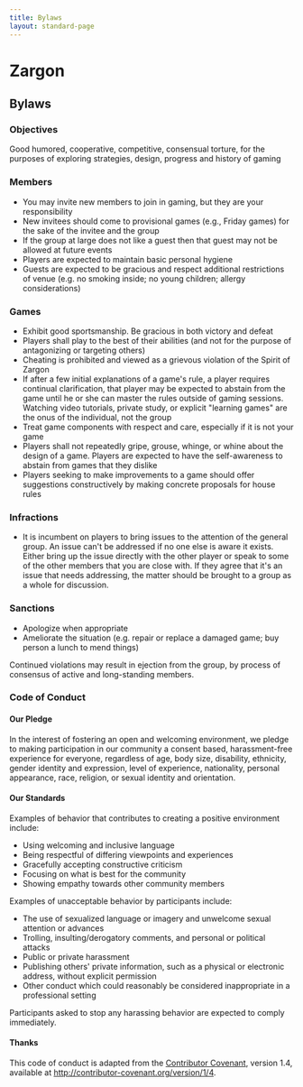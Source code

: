 ```yaml
---
title: Bylaws
layout: standard-page
---
```

# Zargon

## Bylaws

### Objectives
Good humored, cooperative, competitive, consensual torture, for the purposes of
exploring strategies, design, progress and history of gaming

### Members
* You may invite new members to join in gaming, but they are your responsibility
* New invitees should come to provisional games (e.g., Friday games) for the
  sake of the invitee and the group
* If the group at large does not like a guest then that guest may not be allowed
  at future events
* Players are expected to maintain basic personal hygiene
* Guests are expected to be gracious and respect additional restrictions of
  venue (e.g. no smoking inside; no young children; allergy considerations)

### Games
* Exhibit good sportsmanship. Be gracious in both victory and defeat
* Players shall play to the best of their abilities (and not for the purpose of
  antagonizing or targeting others)
* Cheating is prohibited and viewed as a grievous violation of the Spirit of
  Zargon
* If after a few initial explanations of a game's rule, a player requires
  continual clarification, that player may be expected to abstain from the game
  until he or she can master the rules outside of gaming sessions.  Watching
  video tutorials, private study, or explicit "learning games" are the onus of
  the individual, not the group
* Treat game components with respect and care, especially if it is not your game
* Players shall not repeatedly gripe, grouse, whinge, or whine about the design
  of a game.  Players are expected to have the self-awareness to abstain from
  games that they dislike
* Players seeking to make improvements to a game should offer suggestions
  constructively by making concrete proposals for house rules

### Infractions
* It is incumbent on players to bring issues to the attention of the general 
  group.  An issue can't be addressed if no one else is aware it exists.  Either 
  bring up the issue directly with the other player or speak to some of the 
  other members that you are close with.  If they agree that it's an issue that 
  needs addressing, the matter should be brought to a group as a whole for discussion.

### Sanctions
* Apologize when appropriate
* Ameliorate the situation (e.g. repair or replace a damaged game; buy person a
  lunch to mend things)

Continued violations may result in ejection from the group, by process of
consensus of active and long-standing members.

### Code of Conduct

#### Our Pledge
In the interest of fostering an open and welcoming environment, we pledge to
making participation in our community a consent based, harassment-free
experience for everyone, regardless of age, body size, disability, ethnicity,
gender identity and expression, level of experience, nationality, personal
appearance, race, religion, or sexual identity and orientation.

#### Our Standards
Examples of behavior that contributes to creating a positive environment
include:

* Using welcoming and inclusive language
* Being respectful of differing viewpoints and experiences
* Gracefully accepting constructive criticism
* Focusing on what is best for the community
* Showing empathy towards other community members

Examples of unacceptable behavior by participants include:

* The use of sexualized language or imagery and unwelcome sexual attention or
  advances
* Trolling, insulting/derogatory comments, and personal or political attacks
* Public or private harassment
* Publishing others' private information, such as a physical or electronic
  address, without explicit permission
* Other conduct which could reasonably be considered inappropriate in a
  professional setting

Participants asked to stop any harassing behavior are expected to comply
immediately.

#### Thanks
This code of conduct is adapted from the [Contributor
Covenant](http://contributor-covenant.org/), version 1.4, available at
http://contributor-covenant.org/version/1/4.

